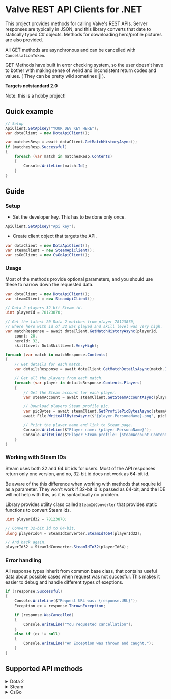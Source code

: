 # Valve REST API Clients for .NET
This project provides methods for calling Valve's REST APIs.
Server responses are typically in JSON, and this library converts that date to statically typed C# objects.
Methods for downloading hero/profile pictures are also provided.

All GET methods are asynchronous and can be cancelled with `CancellationToken`.

GET Methods have built in error checking system, so the user doesn't have to bother with making sense of weird and inconsistent return codes and values. ( They can be pretty wild sometines :slightly_smiling_face: ). 

**Targets netstandard 2.0**

Note: this is a hobby project!
## Quick example
```c#
// Setup
ApiClient.SetApiKey("YOUR DEV KEY HERE");
var dotaClient = new DotaApiClient();

var matchesResp = await dotaClient.GetMatchHistoryAsync();
if (matchesResp.Successful)
{
    foreach (var match in matchesResp.Contents)
    {
        Console.WriteLine(match.Id);
    }
}
```
## Guide

### Setup
* Set the developer key. This has to be done only once.
```c#
ApiClient.SetApiKey("Api key");
```
* Create client object that targets the API.
```c#
var dotaClient = new DotaApiClient();
var steamClient = new SteamApiClient();
var csGoClient = new CsGoApiClient();
```

### Usage
Most of the methods provide optional parameters, and you should use these
to narrow down the requested data.

```c#
var dotaClient = new DotaApiClient();
var steamClient = new SteamApiClient();

// Dota 2 players 32-bit Steam id.
uint playerId = 78123870;

// Get the latest 20 Dota 2 matches from player 78123870,
// where hero with id of 32 was played and skill level was very high.
var matchResponse = await dotaClient.GetMatchHistoryAsync(playerId,
    count: 20,
    heroId: 32,
    skillLevel: DotaSkillLevel.VeryHigh);

foreach (var match in matchResponse.Contents)
{
    // Get details for each match.
    var detailsResponse = await dotaClient.GetMatchDetailsAsync(match.Id);

    // Get all the players from each match.
    foreach (var player in detailsResponse.Contents.Players)
    {
        // Get the Steam account for each player.
        var steamAccount = await steamClient.GetSteamAccountAsync(player.Id64);

        // Download players Steam profile pic.
        var picBytes = await steamClient.GetProfilePicBytesAsync(steamAccount.Contents.AvatarMediumURL);
        await File.WriteAllBytesAsync($"{player.PersonaName}.png", picBytes.Contents);

        // Print the player name and link to Steam page.
        Console.WriteLine($"Player name: {player.PersonaName}");
        Console.WriteLine($"Player Steam profile: {steamAccount.Contents.ProfileURL}");
    }
}
```

### Working with Steam IDs
Steam uses both 32 and 64 bit ids for users. Most of the API responses return only one
version, and no, 32-bit id does not work as 64-bit id.

Be aware of the this difference when working with methods that require id as a parameter.
They won't work if 32-bit id is passed as 64-bit, and the IDE will not help with this, as it is syntactically no problem.

Library provides utility class called `SteamIdConverter` that provides static functions to convert Steam ids.



```c#
uint playerId32 = 78123870;

// Convert 32-bit id to 64-bit.
ulong playerId64 = SteamIdConverter.SteamIdTo64(playerId32);

// And back again.
playerId32 = SteamIdConverter.SteamIdTo32(playerId64);
```


### Error handling

All response types inherit from common base class, that contains useful data
about possible cases when request was not succesful. This makes it easier to debug and
handle different types of exeptions.

```c#
if (!response.Successful)
{
    Console.WriteLine($"Request URL was: {response.URL}");
    Exception ex = response.ThrownException;

    if (response.WasCancelled)
    {
        Console.WriteLine("You requested cancellation");
    }
    else if (ex != null)
    {
        Console.WriteLine("An Exception was thrown and caught.");
    }
}
```


## Supported API methods


<details>
<summary>Dota 2</summary>
<br>
IDOTA2Fantasy_205790
<pre>GET GetFantasyPlayerStats/v1         IMPLEMENTED ✔️
GET GetPlayerOfficialInfo/v1         IMPLEMENTED ✔️
GET GetProPlayerList/v1              IMPLEMENTED ✔️</pre>
IDOTA2MatchStats_570
<pre>GET GetRealtimeStats/v1              IMPLEMENTED ✔️</pre>
IDOTA2Match_205790
<pre>GET GetLeagueListing/v1              IMPLEMENTED ✔️</pre>
IDOTA2Match_570
<pre>GET GetLiveLeagueGames/v1            IMPLEMENTED ✔️
GET GetMatchDetails/v1               IMPLEMENTED ✔️
GET GetMatchHistory/v1               IMPLEMENTED ✔️
GET GetMatchHistoryBySequenceNum/v1  IMPLEMENTED ✔️
GET GetTeamInfoByTeamID/v1           IMPLEMENTED ✔️
GET GetTopLiveEventGame/v1           IMPLEMENTED ✔️
GET GetTopLiveGame/v1                IMPLEMENTED ✔️
GET GetTopWeekendTourneyGames/v1     IMPLEMENTED ✔️ 
GET GetTournamentPlayerStats/v2      IMPLEMENTED ✔️</pre>
IDOTA2StreamSystem_205790
<pre>GET GetBroadcasterInfo/v1            IMPLEMENTED ✔️</pre>
IDOTA2StreamSystem_570
<pre>GET GetBroadcasterInfo/v1            IMPLEMENTED ✔️</pre>
IDOTA2Ticket_570
<pre>GET ClaimBadgeReward/v1              IMPLEMENTED ❌
GET GetSteamIDForBadgeID/v1          IMPLEMENTED ❌
GET SteamAccountValidForBadgeType/v1 IMPLEMENTED ❌</pre>
IEconDOTA2_205790
<pre>GET GetItemIconPath/v1               IMPLEMENTED ✔️</pre>
IEconDOTA2_570
<pre>GET GetEventStatsForAccount/v1       IMPLEMENTED ✔️
GET GetGameItems/v1                  IMPLEMENTED ✔️
GET GetHeroes/v1                     IMPLEMENTED ✔️
GET GetItemCreators/v1               IMPLEMENTED ✔️
GET GetRarities/v1                   IMPLEMENTED ✔️
GET GetTournamentPrizePool/v1        IMPLEMENTED ✔️</pre>
IEconItems_570
<pre>GET GetEquippedPlayerItems/v1        IMPLEMENTED ✔️
GET GetPlayerItems/v1                IMPLEMENTED ✔️
GET GetSchemaURL/v1                  IMPLEMENTED ✔️
GET GetStoreMetaData/v1              IMPLEMENTED ✔️</pre>
</details>

<details>
<summary>Steam</summary>
<br>
ISteamWebAPIUtil
<pre>GetServerInfo/v1                     IMPLEMENTED ✔️
GetSupportedAPIList/v1               IMPLEMENTED ✔️</pre>
ISteamUser
<pre>GetFriendList/v1                     IMPLEMENTED ✔️
GetPlayerSummaries/v2                IMPLEMENTED ✔️
GetPlayerBans/v1                     IMPLEMENTED ✔️</pre>
ISteamUser
<pre>GetNewsForApp/v2                     IMPLEMENTED ✔️</pre>
IStoreService
<pre>GetAppList/v1                        IMPLEMENTED ✔️</pre>
</details>


<details>
<summary>CsGo</summary>
<br>
ICSGOServers_730
<pre>GetGameServersStatus/v1              IMPLEMENTED ✔️</pre>
</details>
